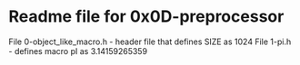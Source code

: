 # Readme file for 0x0D-preprocessor

File 0-object_like_macro.h - header file that defines SIZE as 1024 
File 1-pi.h - defines macro pI as 3.14159265359   
